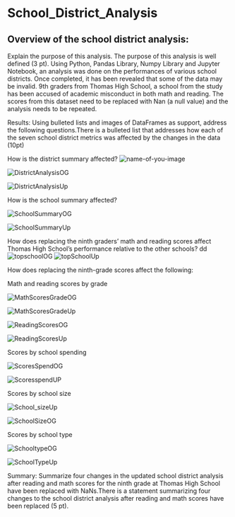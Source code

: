 # School_District_Analysis
## Overview of the school district analysis: 
Explain the purpose of this analysis. The purpose of this analysis is well defined (3 pt).
Using Python, Pandas Library, Numpy Library and Jupyter Notebook, an analysis was done on the performances of various school districts. Once completed, it has been revealed that some of the data may be invalid. 9th graders from Thomas High School, a school from the study has been accused of academic misconduct in both math and reading. The scores from this dataset need to be replaced with Nan (a null value) and the analysis needs to be repeated. 


Results: Using bulleted lists and images of DataFrames as support, address the following questions.There is a bulleted list that addresses how each of the seven school district metrics was affected by the changes in the data (10pt)


How is the district summary affected?
![name-of-you-image](https://your-copied-image-address)

![DistrictAnalysisOG](https://github.com/Andrewjruble/School_District_Analysis/blob/main/Resources/District_Analysis_Original.png)

![DistrictAnalysisUp](https://github.com/Andrewjruble/School_District_Analysis/blob/main/Resources/District_Analysis_Updated.png)


How is the school summary affected?

![SchoolSummaryOG](https://github.com/Andrewjruble/School_District_Analysis/blob/main/Resources/School_Summary_Original.png)

![SchoolSummaryUp](https://github.com/Andrewjruble/School_District_Analysis/blob/main/Resources/School_Summary_Updated.png)

How does replacing the ninth graders’ math and reading scores affect Thomas High School’s performance relative to the other schools?
dd
![topschoolOG](https://github.com/Andrewjruble/School_District_Analysis/blob/main/Resources/TopSchoolsOG.png)
![topSchoolUp](https://github.com/Andrewjruble/School_District_Analysis/blob/main/Resources/TopSchoolsUpdated.png)

How does replacing the ninth-grade scores affect the following:

Math and reading scores by grade

![MathScoresGradeOG](https://github.com/Andrewjruble/School_District_Analysis/blob/main/Resources/MathScoresGradeOriginal.png)

![MathScoresGradeUp](https://github.com/Andrewjruble/School_District_Analysis/blob/main/Resources/Mathscoresgradeupdated.png)

![ReadingScoresOG](https://github.com/Andrewjruble/School_District_Analysis/blob/main/Resources/ReadingScoresGradeOriginal.png)

![ReadingScoresUp](https://github.com/Andrewjruble/School_District_Analysis/blob/main/Resources/ReadingScoresGradeUpdated.png)

Scores by school spending

![ScoresSpendOG](https://github.com/Andrewjruble/School_District_Analysis/blob/main/Resources/Scores_By_Spending_Original.png)

![ScoresspendUP](https://github.com/Andrewjruble/School_District_Analysis/blob/main/Resources/Scores_By_Spending_Updated.png)


Scores by school size

![School_sizeUp](https://github.com/Andrewjruble/School_District_Analysis/blob/main/Resources/Scores_School_Size.Updated.png)

![SchoolSizeOG](https://github.com/Andrewjruble/School_District_Analysis/blob/main/Resources/Scores_School_Size._Original.png)

Scores by school type

![SchooltypeOG](https://github.com/Andrewjruble/School_District_Analysis/blob/main/Resources/Scores_By_School_Type_Original.png)

![SchoolTypeUp](https://github.com/Andrewjruble/School_District_Analysis/blob/main/Resources/Scores_By_School_Type_Updated.png)

Summary: Summarize four changes in the updated school district analysis after reading and math scores for the ninth grade at Thomas High School have been replaced with NaNs.There is a statement summarizing four changes to the school district analysis after reading and math scores have been replaced (5 pt).
